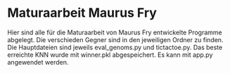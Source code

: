 # Maturaarbeit Maurus Fry
Hier sind alle für die Maturaarbeit von Maurus Fry entwickelte Programme abgelegt. Die verschieden Gegner sind in den jeweiligen Ordner zu finden. Die Hauptdateien sind jeweils eval_genoms.py und tictactoe.py. Das beste erreichte KNN wurde mit winner.pkl abgespeichert. Es kann mit app.py angewendet werden.
